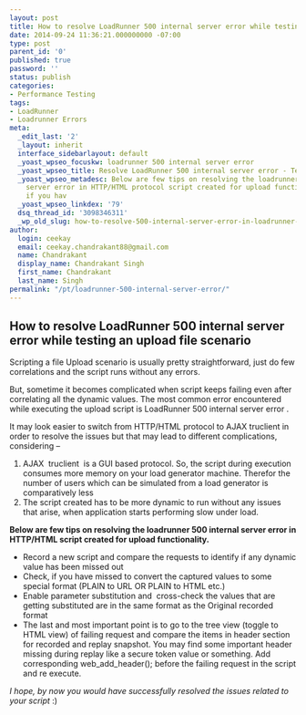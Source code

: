 ```yaml
---
layout: post
title: How to resolve LoadRunner 500 internal server error while testing an upload file scenario
date: 2014-09-24 11:36:21.000000000 -07:00
type: post
parent_id: '0'
published: true
password: ''
status: publish
categories:
- Performance Testing
tags:
- LoadRunner
- Loadrunner Errors
meta:
  _edit_last: '2'
  _layout: inherit
  interface_sidebarlayout: default
  _yoast_wpseo_focuskw: loadrunner 500 internal server error
  _yoast_wpseo_title: Resolve LoadRunner 500 internal server error - TechSquids
  _yoast_wpseo_metadesc: Below are few tips on resolving the loadrunner 500 internal
    server error in HTTP/HTML protocol script created for upload functionality. Check,
    if you hav
  _yoast_wpseo_linkdex: '79'
  dsq_thread_id: '3098346311'
  _wp_old_slug: how-to-resolve-500-internal-server-error-in-loadrunner-while-testing-an-upload-file-scenario
author:
  login: ceekay
  email: ceekay.chandrakant88@gmail.com
  name: Chandrakant
  display_name: Chandrakant Singh
  first_name: Chandrakant
  last_name: Singh
permalink: "/pt/loadrunner-500-internal-server-error/"
---
```


## How to resolve LoadRunner 500 internal server error while testing an upload file scenario
Scripting a file Upload scenario is usually pretty straightforward, just do few correlations and the script runs without any errors.

But, sometime it becomes complicated when script keeps failing even after correlating all the dynamic values. The most common error encountered while executing the upload script is LoadRunner 500 internal server error&nbsp;.

It may look easier to switch from HTTP/HTML protocol to AJAX truclient in order to resolve the issues but that may lead to different complications, considering –

1. AJAX &nbsp;truclient &nbsp;is a GUI based protocol. So, the script during execution consumes more memory on your load generator machine. Therefor the number of users which can be simulated from a load generator is comparatively less
2. The script created has to be more dynamic to run without any issues that arise, when application starts performing slow under load.

**Below are few tips on resolving the loadrunner 500 internal server error in HTTP/HTML script created for upload functionality.**

- Record a new script and compare the requests to identify if any dynamic value has been missed out
- Check, if you have missed to convert the captured values to some special format (PLAIN to URL OR PLAIN to HTML etc.)
- Enable parameter substitution and &nbsp;cross-check the values that are getting substituted are in the same format as the Original recorded format
- The last and most important point is to go to the tree view (toggle to HTML view) of failing request and compare the items in header section for recorded and replay snapshot. You may find some important header missing during replay like a secure token value or something. Add corresponding web\_add\_header(); before the failing request in the script and re execute.

_I hope, by now you would have successfully resolved the issues related to your script_&nbsp;:)

